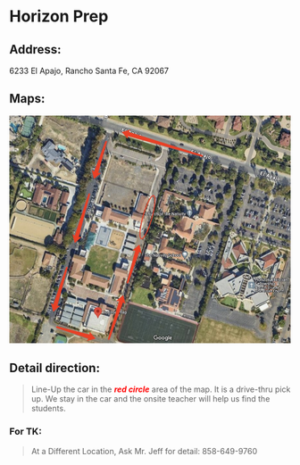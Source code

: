 # Horizon Prep

## Address: 
6233 El Apajo, Rancho Santa Fe, CA 92067

## Maps:
![Horizon Prep Map](Horizon_Prep.jpg)

## Detail direction:

> Line-Up the car in the <span style="color:red">***red circle***</span> area of the map. It is a drive-thru pick up. We stay in the car and the onsite teacher will help us find the students.

### For TK: 
> At a Different Location, Ask Mr. Jeff for detail: 858-649-9760